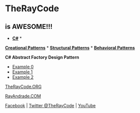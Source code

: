 # TheRayCode
## is AWESOME!!!

* **[C#](../README.md)** * 

**[Creational Patterns](../../Creational/README.md)** * **[Structural Patterns](../../Structural/README.md)** * **[Behavioral Patterns](../../Behavioral/README.md)**


**C# Abstract Factory Design Pattern**

 * [Example 0](https://github.com/RayAndrade/TheRayCode/tree/main/CPP/Creational/AbstractFactory/AF0/README.md)
 * [Example 1](https://github.com/RayAndrade/TheRayCode/tree/main/CPP/Creational/AbstractFactory/AF1/README.md)
 * [Example 2](https://github.com/RayAndrade/TheRayCode/tree/main/CPP/Creational/AbstractFactory/AF2/README.md)

[TheRayCode.ORG](https://www.TheRayCode.org)

[RayAndrade.COM](https://www.RayAndrade.com)

[Facebook](https://www.facebook.com/TheRayCode/) | [Twitter @TheRayCode](https://www.twitter.com/TheRayCode/) | [YouTube](https://www.youtube.com/AndradeRay/)

